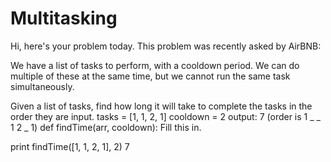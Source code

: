 # Multitasking
Hi, here's your problem today. This problem was recently asked by AirBNB:

We have a list of tasks to perform, with a cooldown period. We can do multiple of these at the same time, but we cannot run the same task simultaneously.

Given a list of tasks, find how long it will take to complete the tasks in the order they are input.
tasks = [1, 1, 2, 1]
cooldown = 2
output: 7 (order is 1 _ _ 1 2 _ 1)
def findTime(arr, cooldown):
Fill this in.

print findTime([1, 1, 2, 1], 2)
7

